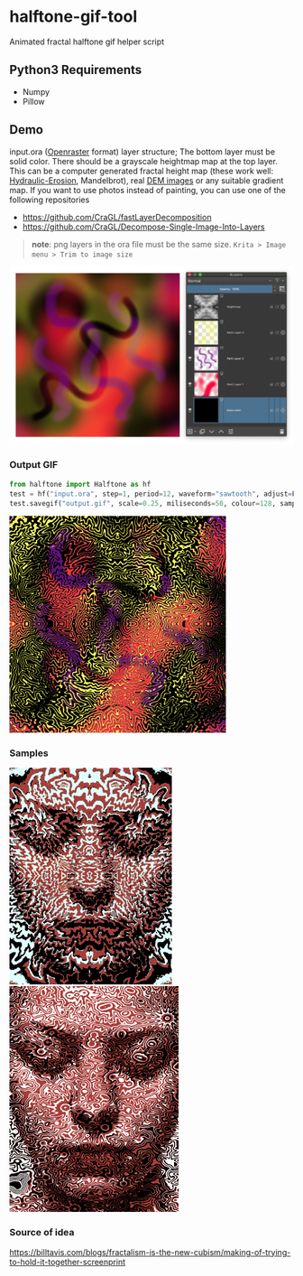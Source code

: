 # halftone-gif-tool

Animated fractal halftone gif helper script

## Python3 Requirements

* Numpy
* Pillow

## Demo

input.ora ([Openraster](https://www.openraster.org/) format) layer structure; The bottom layer must be solid color. There should be a grayscale heightmap map at the top layer. This can be a computer generated fractal height map (these work well: [Hydraulic-Erosion](https://github.com/dandrino/terrain-erosion-3-ways#simulation), Mandelbrot), real [DEM images](https://blog23d.wordpress.com/2013/06/01/dem-visualisation-techniques-colour-mapping/) or any suitable gradient map. If you want to use photos instead of painting, you can use one of the following repositories

- https://github.com/CraGL/fastLayerDecomposition
- https://github.com/CraGL/Decompose-Single-Image-Into-Layers

> **note**: png layers in the ora file must be the same size. `Krita > Image menu > Trim to image size`

<img src="images/ora_layers.png" alt="layers" width="954">

### Output GIF

```python
from halftone import Halftone as hf
test = hf("input.ora", step=1, period=12, waveform="sawtooth", adjust=False)
test.savegif("output.gif", scale=0.25, miliseconds=50, colour=128, sampling=3)
```

![output](output.gif)

### Samples

<p float="left">
  <img src="/images/example1.gif"/>
  <img src="/images/example2.gif"/>
</p>

### Source of idea

https://billtavis.com/blogs/fractalism-is-the-new-cubism/making-of-trying-to-hold-it-together-screenprint
